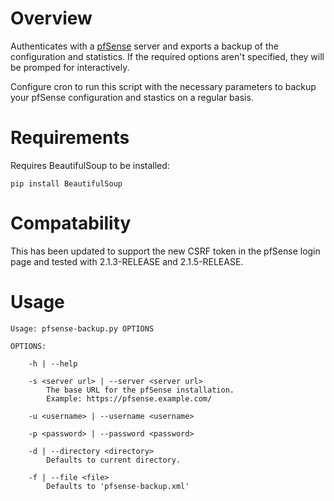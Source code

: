 Overview
========

Authenticates with a [pfSense](http://www.pfsense.org/) server and exports
a backup of the configuration and statistics. If the required options aren't
specified, they will be promped for interactively.

Configure cron to run this script with the necessary parameters to backup your
pfSense configuration and stastics on a regular basis.

Requirements
============

Requires BeautifulSoup to be installed:

    pip install BeautifulSoup

Compatability
=============

This has been updated to support the new CSRF token in the pfSense login page and tested with 2.1.3-RELEASE and 2.1.5-RELEASE.

Usage
=====

    Usage: pfsense-backup.py OPTIONS

    OPTIONS:

        -h | --help

        -s <server url> | --server <server url>
            The base URL for the pfSense installation.
            Example: https://pfsense.example.com/

        -u <username> | --username <username>
        
        -p <password> | --password <password>

        -d | --directory <directory>
            Defaults to current directory.

        -f | --file <file>
            Defaults to 'pfsense-backup.xml'

